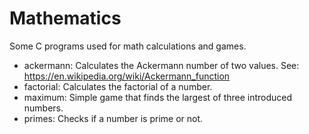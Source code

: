 # Mathematics 

Some C programs used for math calculations and games.

- ackermann: Calculates the Ackermann number of two values. See: https://en.wikipedia.org/wiki/Ackermann_function
- factorial: Calculates the factorial of a number.
- maximum: Simple game that finds the largest of three introduced numbers. 
- primes: Checks if a number is prime or not.
